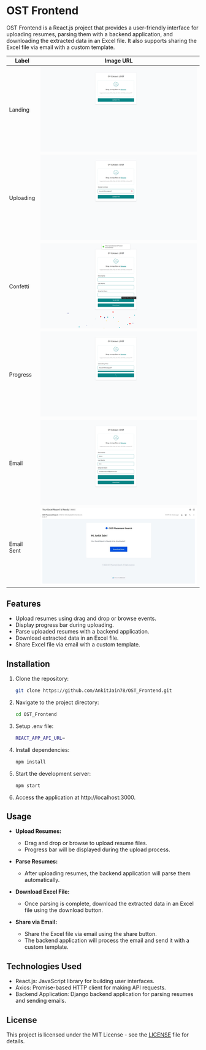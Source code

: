 # OST Frontend

OST Frontend is a React.js project that provides a user-friendly interface for uploading resumes, parsing them with a backend application, and downloading the extracted data in an Excel file. It also supports sharing the Excel file via email with a custom template.

| Label    | Image URL                                               |
|----------|---------------------------------------------------------|
| Landing  | ![Landing](./screenshots/landing.png)                           |
| Uploading| ![Uploading](./screenshots/file-upload.png)                       |
| Confetti | ![Confetti](./screenshots/upload-confetti.png)                         |
| Progress | ![Progress](./screenshots/progress.png)                         |
| Email    | ![Email](./screenshots/email.png)                               |
| Email Sent    | ![Email](./screenshots/email_sent.jpeg)                               |

## Features

- Upload resumes using drag and drop or browse events.
- Display progress bar during uploading.
- Parse uploaded resumes with a backend application.
- Download extracted data in an Excel file.
- Share Excel file via email with a custom template.

## Installation

1. Clone the repository:

   ```bash
   git clone https://github.com/AnkitJain78/OST_Frontend.git

2. Navigate to the project directory:

   ```bash
   cd OST_Frontend

5. Setup .env file:

   ```bash
   REACT_APP_API_URL=
   
3. Install dependencies:

   ```bash
   npm install

4. Start the development server:

   ```bash
   npm start
   
5. Access the application at http://localhost:3000.

## Usage

- **Upload Resumes:**
  - Drag and drop or browse to upload resume files.
  - Progress bar will be displayed during the upload process.

- **Parse Resumes:**
  - After uploading resumes, the backend application will parse them automatically.

- **Download Excel File:**
  - Once parsing is complete, download the extracted data in an Excel file using the download button.

- **Share via Email:**
  - Share the Excel file via email using the share button.
  - The backend application will process the email and send it with a custom template.

## Technologies Used

- React.js: JavaScript library for building user interfaces.
- Axios: Promise-based HTTP client for making API requests.
- Backend Application: Django backend application for parsing resumes and sending emails.

## License

This project is licensed under the MIT License - see the [LICENSE](LICENSE) file for details.
